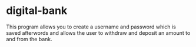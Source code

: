 # digital-bank
This program allows you to create a username and password which is saved afterwords and allows the user to withdraw and deposit an amount to and from the bank.
